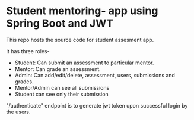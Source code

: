 # Student mentoring- app using Spring Boot and JWT

This repo hosts the source code for student assesment app.

It has three roles-
* Student: Can submit an assessment to particular mentor.
* Mentor: Can grade an assessment.
* Admin: Can add/edit/delete, assessment, users, submissions and grades.
* Mentor/Admin can see all submissions
* Student can see only their submission




"/authenticate" endpoint is to generate jwt token upon successful login by the users.
